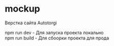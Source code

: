 # mockup
Верстка сайта Autotorgi

npm run dev - Для запуска проекта локально
<br>
npm run build - Для сбоорки проекта для прода